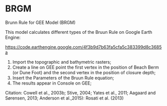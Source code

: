 # BRGM
Brunn Rule for GEE Model (BRGM)

This model calculates different types of the Bruun Rule on Google Earth Engine:

https://code.earthengine.google.com/4f3b9d7b63fa5cfa5c383399d8c3685a

1. Import the topographic and bathymetric rasters;
2. Create a line on GEE point the first vertex in the position of Beach Berm (or Dune Foot) and the second vertex in the position of closure depth;
3. Insert the Parameters of the Bruun Rule equation;
4. The results appear in Console on GEE;


Citation:
Cowell et al., 2003b; Stive, 2004;
Yates et al., 2011; Aagaard and Sørensen, 2013; Anderson et al.,2015):
Rosati et al. (2013)

